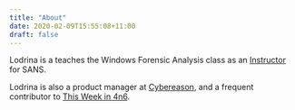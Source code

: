```yaml
---
title: "About"
date: 2020-02-09T15:55:08+11:00
draft: false
---
```


Lodrina is a teaches the Windows Forensic Analysis class as an [Instructor](https://www.sans.org/instructors/lodrina-cherne) for SANS.

Lodrina is also a product manager at [Cybereason](https://www.cybereason.com), and a frequent contributor to [This Week in 4n6](https://www.thisweekin4n6.com).